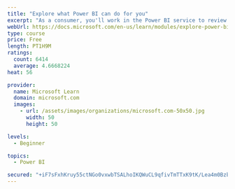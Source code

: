 ```yaml
---
title: "Explore what Power BI can do for you"
excerpt: "As a consumer, you'll work in the Power BI service to review and interact with content that has been shared with you. This module provides the foundational information that you need to work effectively in the Power BI service."
webUrl: https://docs.microsoft.com/en-us/learn/modules/explore-power-bi-service/
type: course
price: Free
length: PT1H9M
ratings:
  count: 6414
  average: 4.6668224
heat: 56

provider:
  name: Microsoft Learn
  domain: microsoft.com
  images:
    - url: /assets/images/organizations/microsoft.com-50x50.jpg
      width: 50
      height: 50

levels:
  - Beginner

topics:
  - Power BI

secured: "+iF7sFxhKruy55ctNGo0vxwbTSALhoIKQWuCL9qfivTmTTxK9tK/Lea4m0BzbyAHLPv3so8LXEFeOJoudRPDV8Z6EIdzvNAG/RvkOFo6fDlv7kaDePwl6aWufaooFOZMru9mfJtvWOchg6AL5tskFKnZKqjh7fsvKDyyD1cXXe12JSxt9W/VcNqsxNIhs6hJLrELTlwxu5R+ddEG5NINL4KqfD3MS3fnFMxNyfAfMpZu4Tso+L4Ajmyd2C95PYzR/aNH7ZRxgGpyaUqkQdSJRo2ch8ADVui8JCTVqLpIz1ekxkAUafBRkBtA2oeO7BUk0BECUab5csAYXZOYzkrX6GEPx6di9AoO8Izv2HHx/W2hU2Rz2A5rm+ztq442nyH0W22i9KIJs34b2FTVQhOxa0z1+6wdFGKyBl56ayBdL7I=;wHROnQwz+znvKySSMbTl0Q=="
---
```


